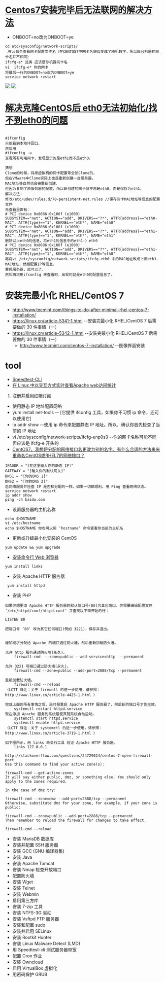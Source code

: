 # [Centos7安装完毕后无法联网的解决方法](http://www.centoscn.com/CentosBug/osbug/2014/0831/3621.html)
  * ONBOOT=no改为ONBOOT=ye
```
cd etc/sysconfig/network-scripts/
 用ls命令查看网卡配置文件名（在CENTOS7中网卡名貌似变成了随机数字，所以每台机器的网卡名并不相同）
ifcfg-e* 这类 应该是你机器网卡名
vi  ifcfg-e* 你的网卡
将最后一行的ONBOOT=no改为ONBOOT=ye
service network restart
```
![](http://www.centoscn.com/uploads/allimg/140831/0036034325-0.jpg)
![](http://www.centoscn.com/uploads/allimg/140831/0036031L3-1.jpg)

# [解决克隆CentOS后 eth0无法初始化/找不到eth0的问题](http://www.centoscn.com/CentosBug/osbug/2015/0813/5998.html)
```

#ifconfig
只能看到本地环回口，
然后用
#ifconfig -a
查看所有可用网卡，发现显示的是eth1而不是eth0。
 
猜想
Clone的时候，将原虚拟机的网卡配置等全部Clone的，
但在VMware中Clone实际上也是重新创建一台服务器，
MAC地址等自然也会被重新创建，
但因为复制了原服务器的配置，所以新创建的网卡就不再是eth0，而是保存为eth1。
解决方法：
修改/etc/udev/rules.d/70-persistent-net.rules //保存网卡MAC地址等信息的配置文件
先查看里面有：
# PCI device 0x8086:0x100f (e1000)
SUBSYSTEM=="net", ACTION=="add", DRIVERS=="?*", ATTR{address}=="eth0-MAC", ATTR{type}=="1", KERNEL=="eth*", NAME="eth0"
# PCI device 0x8086:0x100f (e1000)
SUBSYSTEM=="net", ACTION=="add", DRIVERS=="?*", ATTR{address}=="eth1-MAC", ATTR{type}=="1", KERNEL=="eth*", NAME="eth1"
删除以上eth0的信息，将eth1的信息中的eth1-〉eth0
# PCI device 0x8086:0x100f (e1000)
SUBSYSTEM=="net", ACTION=="add", DRIVERS=="?*", ATTR{address}=="eth1-MAC", ATTR{type}=="1", KERNEL=="eth*", NAME="eth0"
再将vi /etc/sysconfig/network-scripts/ifcfg-eth0 中的MAC地址改成上面eth1-MAC地址，然后配置IP等信息，
重启服务器，就可以了。
然后再次用ifconfig 来查看时，出现的就是eth0的配置信息了。
```

# 安装完最小化 RHEL/CentOS 7
* http://www.tecmint.com/things-to-do-after-minimal-rhel-centos-7-installation/
* https://linux.cn/article-5341-1.html --安装完最小化 RHEL/CentOS 7 后需要做的 30 件事情（一）
* https://linux.cn/article-5342-1.html --安装完最小化 RHEL/CentOS 7 后需要做的 30 件事情（一）
  * http://www.tecmint.com/centos-7-installation/  --图像界面安装

# tool  
* [Speedtest-CLI](http://www.tecmint.com/check-internet-speed-from-command-line-in-linux/)
* [在 Linux 中以交互方式实时查看Apache web访问统计](https://linux.cn/article-5352-1.html)

1. 注册并启用红帽订阅
*	使用静态 IP 地址配置网络
 * yum install net-tools  --  [它提供 ifconfig 工具，如果你不习惯 ip 命令，还可以使用它]
 *  ip addr show          --使用 ip 命令来配置静态 IP 地址。所以，确认你首先检查了当前的 IP 地址
 *  vi /etc/sysconfig/network-scripts/ifcfg-enp0s3 --你的网卡名称可能不同 但应该是 ifcfg-e 开头的
 *  [CentOS7，我想将分配的网络接口名更改为别的名字。有什么合适的方法来来重命名CentOS或RHEL7的网络接口？](http://www.linux.cn/article-4045-1.html)
  ```
  IPADDR = "[在这里输入你的静态 IP]"
GATEWAY = "[输入你的默认网关]"
DNS1 = "[你的DNS 1]"
DNS2 = "[你的DNS 2]"
启网络服务并检查 IP 是否和分配的一样。如果一切都顺利，用 Ping 查看网络状态。
 service network restart
 ip addr show
 ping -c4 baidu.com
  ```
*	设置服务器的主机名称
 ```
echo $HOSTNAME 
vi /etc/hostname
echo $HOSTNAME 你也可以用 ‘hostname’ 命令查看你当前的主机名
```
*	更新或升级最小化安装的 CentOS
```
yum update && yum upgrade
```
*	[安装命令行 Web 浏览器](http://www.tecmint.com/command-line-web-browsers/)
```
yum install links
```
*	安装 Apache HTTP 服务器
```
 yum install httpd
```
*	安装 PHP
```
如果你想更改 Apache HTTP 服务器的默认端口号(80)为其它端口，你需要编辑配置文件 ‘/etc/httpd/conf/httpd.conf’ 并查找以下面开始的行：

LISTEN 80 

把端口号 ‘80’ 改为其它任何端口(例如 3221)，保存并退出。


增加刚才分配给 Apache 的端口通过防火墙，然后重新加载防火墙。

允许 http 服务通过防火墙(永久)。
	firewall-cmd  --zone=public --add-service=http  --permanent

允许 3221 号端口通过防火墙(永久)。
	firewall-cmd --zone=public --add-port=2888/tcp --permanent

重新加载防火墙。
	firewall-cmd --reload
（LCTT 译注：关于 firewall 的进一步使用，请参照：http://www.linux.cn/article-4425-1.html ）

完成上面的所有事情之后，是时候重启 Apache HTTP 服务器了，然后新的端口号才能生效。
	systemctl restart httpd.service
现在添加 Apache 服务到系统层使其随系统自动启动。
	systemctl start httpd.service
	systemctl enable httpd.service
（LCTT 译注：关于 systemctl 的进一步使用，请参照：http://www.linux.cn/article-3719-1.html ）

如下图所示，用 links 命令行工具 验证 Apache HTTP 服务器。
	links 127.0.0.1
```
```
http://stackoverflow.com/questions/24729024/centos-7-open-firewall-port
Use this command to find your active zone(s):

firewall-cmd --get-active-zones
It will say either public, dmz, or something else. You should only apply to the zones required.

In the case of dmz try:

firewall-cmd --zone=dmz --add-port=2888/tcp --permanent
Otherwise, substitute dmz for your zone, for example, if your zone is public:

firewall-cmd --zone=public --add-port=2888/tcp --permanent
Then remember to reload the firewall for changes to take effect.

firewall-cmd --reload
```
*	安装 MariaDB 数据库
*	安装并配置 SSH 服务器
*	安装 GCC (GNU 编译器集)
*	安装 Java
*	安装 Apache Tomcat
*	安装 Nmap 检查开放端口
*	配置防火墙
*	安装 Wget
*	安装 Telnet
*	安装 Webmin
*	启用第三方库
*	安装 7-zip 工具
*	安装 NTFS-3G 驱动
*	安装 Vsftpd FTP 服务器
*	安装和配置 sudo
*	安装并启用 SELinux
*	安装 Rootkit Hunter
*	安装 Linux Malware Detect (LMD)
*	用 Speedtest-cli 测试服务器带宽
*	配置 Cron 作业
*	安装 Owncloud
*	启用 VirtualBox 虚拟化
*	用密码保护 GRUB
